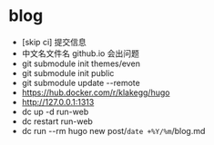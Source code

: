 # blog

- [skip ci] 提交信息
- 中文名文件名 github.io 会出问题
- git submodule init themes/even
- git submodule init public
- git submodule update --remote
- https://hub.docker.com/r/klakegg/hugo
- http://127.0.0.1:1313
- dc up -d run-web
- dc restart run-web
- dc run --rm hugo new post/`date +%Y/%m`/blog.md


